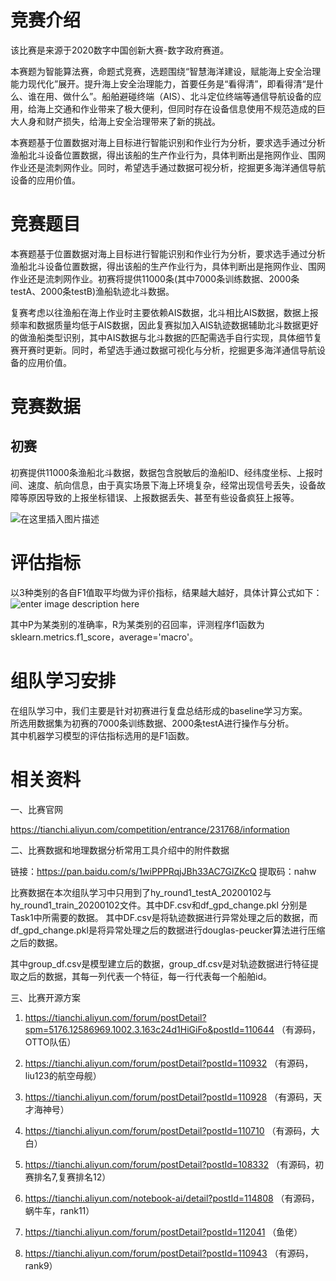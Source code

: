 ﻿# 竞赛介绍
该比赛是来源于2020数字中国创新大赛-数字政府赛道。   

本赛题为智能算法赛，命题式竞赛，选题围绕“智慧海洋建设，赋能海上安全治理能力现代化”展开。提升海上安全治理能力，首要任务是“看得清”，即看得清“是什么、谁在用、做什么”。船舶避碰终端（AIS）、北斗定位终端等通信导航设备的应用，给海上交通和作业带来了极大便利，但同时存在设备信息使用不规范造成的巨大人身和财产损失，给海上安全治理带来了新的挑战。    

本赛题基于位置数据对海上目标进行智能识别和作业行为分析，要求选手通过分析渔船北斗设备位置数据，得出该船的生产作业行为，具体判断出是拖网作业、围网作业还是流刺网作业。同时，希望选手通过数据可视分析，挖掘更多海洋通信导航设备的应用价值。

# 竞赛题目
本赛题基于位置数据对海上目标进行智能识别和作业行为分析，要求选手通过分析渔船北斗设备位置数据，得出该船的生产作业行为，具体判断出是拖网作业、围网作业还是流刺网作业。初赛将提供11000条(其中7000条训练数据、2000条testA、2000条testB)渔船轨迹北斗数据。

复赛考虑以往渔船在海上作业时主要依赖AIS数据，北斗相比AIS数据，数据上报频率和数据质量均低于AIS数据，因此复赛拟加入AIS轨迹数据辅助北斗数据更好的做渔船类型识别，其中AIS数据与北斗数据的匹配需选手自行实现，具体细节复赛开赛时更新。同时，希望选手通过数据可视化与分析，挖掘更多海洋通信导航设备的应用价值。

# 竞赛数据
## 初赛
初赛提供11000条渔船北斗数据，数据包含脱敏后的渔船ID、经纬度坐标、上报时间、速度、航向信息，由于真实场景下海上环境复杂，经常出现信号丢失，设备故障等原因导致的上报坐标错误、上报数据丢失、甚至有些设备疯狂上报等。

![在这里插入图片描述](https://img-blog.csdnimg.cn/20210329225619655.png?x-oss-process=image/watermark,type_ZmFuZ3poZW5naGVpdGk,shadow_10,text_aHR0cHM6Ly9ibG9nLmNzZG4ubmV0L3dlaXhpbl80NDEzMzMyNw==,size_16,color_FFFFFF,t_70)

# 评估指标

以3种类别的各自F1值取平均做为评价指标，结果越大越好，具体计算公式如下：
![enter image description here](https://tianchi-public.oss-cn-hangzhou.aliyuncs.com/public/files/forum/157724301707699021577243017759.png)

其中P为某类别的准确率，R为某类别的召回率，评测程序f1函数为sklearn.metrics.f1_score，average='macro'。

# 组队学习安排

在组队学习中，我们主要是针对初赛进行复盘总结形成的baseline学习方案。   
所选用数据集为初赛的7000条训练数据、2000条testA进行操作与分析。  
其中机器学习模型的评估指标选用的是F1函数。

# 相关资料

一、比赛官网

https://tianchi.aliyun.com/competition/entrance/231768/information

二、比赛数据和地理数据分析常用工具介绍中的附件数据

链接：https://pan.baidu.com/s/1wiPPPRqjJBh33AC7GlZKcQ 
提取码：nahw 

比赛数据在本次组队学习中只用到了hy_round1_testA_20200102与hy_round1_train_20200102文件。其中DF.csv和df_gpd_change.pkl 分别是Task1中所需要的数据。 其中DF.csv是将轨迹数据进行异常处理之后的数据，而df_gpd_change.pkl是将异常处理之后的数据进行douglas-peucker算法进行压缩之后的数据。  

其中group_df.csv是模型建立后的数据，group_df.csv是对轨迹数据进行特征提取之后的数据，其每一列代表一个特征，每一行代表每一个船舶id。

三、比赛开源方案

1. https://tianchi.aliyun.com/forum/postDetail?spm=5176.12586969.1002.3.163c24d1HiGiFo&postId=110644 （有源码，OTTO队伍）

2. https://tianchi.aliyun.com/forum/postDetail?postId=110932 （有源码，liu123的航空母舰）

3. https://tianchi.aliyun.com/forum/postDetail?postId=110928 （有源码，天才海神号）

4. https://tianchi.aliyun.com/forum/postDetail?postId=110710 （有源码，大白）

5. https://tianchi.aliyun.com/forum/postDetail?postId=108332 （有源码，初赛排名7,复赛排名12）

6. https://tianchi.aliyun.com/notebook-ai/detail?postId=114808 （有源码，蜗牛车，rank11）

7. https://tianchi.aliyun.com/forum/postDetail?postId=112041 （鱼佬）

8. https://tianchi.aliyun.com/forum/postDetail?postId=110943 （有源码，rank9）

